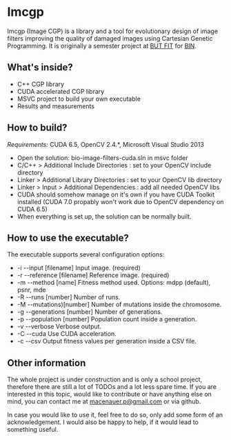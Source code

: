 # Imcgp
Imcgp (Image CGP) is a library and a tool for evolutionary design of image filters improving the quality of damaged images using Cartesian Genetic Programming. It is originally a semester project at <a href="http://www.fit.vutbr.cz/">BUT FIT</a> for <a href="http://www.fit.vutbr.cz/study/course-l.php?id=9884">BIN</a>.

## What's inside?
* C++ CGP library 
* CUDA accelerated CGP library
* MSVC project to build your own executable
* Results and measurements

## How to build?

*Requirements:* CUDA 6.5, OpenCV 2.4.*, Microsoft Visual Studio 2013

* Open the solution: bio-image-filters-cuda.sln in msvc folder
* C/C++ > Additional Include Directories : set to your OpenCV include directory
* Linker > Additional Library Directories : set to your OpenCV lib directory
* Linker > Input > Additional Dependencies : add all needed OpenCV libs
* CUDA should somehow manage on it's own if you have CUDA Toolkit installed (CUDA 7.0 propably won't work due to OpenCV dependency on CUDA 6.5)
* When everything is set up, the solution can be normally built.

## How to use the executable?

The executable supports several configuration options:

* -i --input [filename] Input image. (required)
* -r --reference [filename] Reference image. (required)
* -m --method [name] Fitness method used. Options: mdpp (default), psnr, mde
* -R --runs [number] Number of runs.
* -M --mutations)[number] Number of mutations inside the chromosome.
* -g --generations [number] Number of generations.
* -p --population [number] Population count inside a generation.
* -v --verbose Verbose output.
* -C --cuda Use CUDA acceleration.
* -c --csv Output fitness values per generation inside a CSV file.

## Other information

The whole project is under construction and is only a school project, therefore there are still a lot of TODOs and a lot less spare time. If you are interested in this topic, would like to contribute or have anything else on mind, you can contact me at <a href="mailto:macenauer.p@gmail.com">macenauer.p@gmail.com</a> or via github.

In case you would like to use it, feel free to do so, only add some form of an acknowledgement. I would also be happy to help, if it would lead to something useful.
